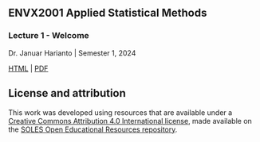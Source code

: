 ## ENVX2001 Applied Statistical Methods
### Lecture 1 - Welcome 

Dr. Januar Harianto | Semester 1, 2024

[HTML]() | [PDF]()

## License and attribution

This work was developed using resources that are available under a [Creative Commons Attribution 4.0 International license][cc-by], made available on the [SOLES Open Educational Resources repository][soles-oer].

[cc-by]: http://creativecommons.org/licenses/by/4.0/
[soles-oer]: https://github.com/usyd-soles-edu
